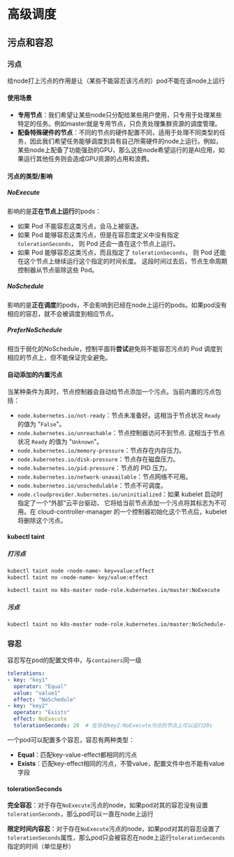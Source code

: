 # 高级调度

## 污点和容忍

### 污点

给node打上污点的作用是让（某些不能容忍该污点的）pod不能在该node上运行

#### 使用场景

- **专用节点**：我们希望让某些node只分配给某些用户使用，只专用于处理某些特定的任务。例如master就是专用节点，只负责处理集群资源的调度管理。
- **配备特殊硬件的节点**：不同的节点的硬件配置不同，适用于处理不同类型的任务，因此我们希望任务能够调度到具有自己所需硬件的node上运行。例如，某些node上配备了功能强劲的GPU，那么这些node希望运行的是AI应用，如果运行其他任务则会造成GPU资源的占用和浪费。



#### 污点的类型/影响

##### NoExecute

影响的是**正在节点上运行**的pods：

- 如果 Pod 不能容忍这类污点，会马上被驱逐。
- 如果 Pod 能够容忍这类污点，但是在容忍度定义中没有指定 `tolerationSeconds`， 则 Pod 还会一直在这个节点上运行。
- 如果 Pod 能够容忍这类污点，而且指定了 `tolerationSeconds`， 则 Pod 还能在这个节点上继续运行这个指定的时间长度。 这段时间过去后，节点生命周期控制器从节点驱除这些 Pod。

##### **NoSchedule**

影响的是**正在调度**的pods，不会影响到已经在node上运行的pods。如果pod没有相应的容忍，就不会被调度到相应节点。

##### **PreferNoSchedule**

相当于弱化的NoSchedule，控制平面将**尝试**避免将不能容忍污点的 Pod 调度到相应的节点上，但不能保证完全避免。



#### 自动添加的内置污点

当某种条件为真时，节点控制器会自动给节点添加一个污点。当前内置的污点包括：

- `node.kubernetes.io/not-ready`：节点未准备好。这相当于节点状况 `Ready` 的值为 "`False`"。
- `node.kubernetes.io/unreachable`：节点控制器访问不到节点. 这相当于节点状况 `Ready` 的值为 "`Unknown`"。
- `node.kubernetes.io/memory-pressure`：节点存在内存压力。
- `node.kubernetes.io/disk-pressure`：节点存在磁盘压力。
- `node.kubernetes.io/pid-pressure`：节点的 PID 压力。
- `node.kubernetes.io/network-unavailable`：节点网络不可用。
- `node.kubernetes.io/unschedulable`：节点不可调度。
- `node.cloudprovider.kubernetes.io/uninitialized`：如果 kubelet 启动时指定了一个“外部”云平台驱动， 它将给当前节点添加一个污点将其标志为不可用。在 cloud-controller-manager 的一个控制器初始化这个节点后，kubelet 将删除这个污点。



#### kubectl taint

##### 打污点

```sh
kubectl taint node <node-name> key=value:effect
kubectl taint no <node-name> key/value:effect

kubectl taint no k8s-master node-role.kubernetes.io/master:NoExecute
```

##### 污点

```sh
kubectl taint no k8s-master node-role.kubernetes.io/master:NoSchedule-
```



### 容忍

容忍写在pod的配置文件中，与`containers`同一级

```yaml
tolerations:
- key: "key1"
  operator: "Equal"
  value: "value1"
  effect: "NoSchedule"
- key: "key2"
  operator: "Exists"
  effect: NoExecute
  tolerationSeconds: 20  # 在存在key2:NoExecute污点的节点上可以运行20s
```

一个pod可以配置多个容忍，容忍有两种类型：

- **Equal**：匹配key-value-effect都相同的污点
- **Exists**：匹配key-effect相同的污点，不管value，配置文件中也不能有value字段

#### tolerationSeconds

**完全容忍**：对于存在`NoExecute`污点的node，如果pod对其的容忍没有设置`tolerationSeconds`，那么pod可以一直在node上运行

**限定时间内容忍**：对于存在`NoExecute`污点的node，如果pod对其的容忍设置了`tolerationSeconds`属性，那么pod只会被容忍在node上运行`tolerationSeconds`指定的时间（单位是秒）